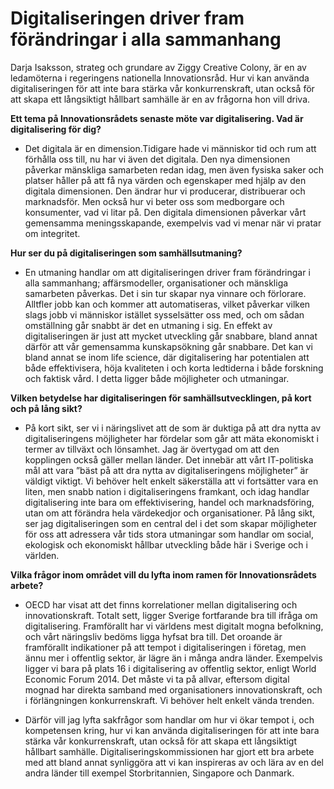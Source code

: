 # Digitaliseringen driver fram förändringar i alla sammanhang

Darja Isaksson, strateg och grundare av Ziggy Creative Colony, är en av ledamöterna i regeringens nationella Innovationsråd. Hur vi kan använda digitaliseringen för att inte bara stärka vår konkurrenskraft, utan också för att skapa ett långsiktigt hållbart samhälle är en av frågorna hon vill driva.

**Ett tema på Innovationsrådets senaste möte var digitalisering. Vad är digitalisering för dig?**
- Det digitala är en dimension.Tidigare hade vi människor tid och rum att förhålla oss till, nu har vi även det digitala. Den nya dimensionen påverkar mänskliga samarbeten redan idag, men även fysiska saker och platser håller på att få nya värden och egenskaper med hjälp av den digitala dimensionen. Den ändrar hur vi producerar, distribuerar och marknadsför. Men också hur vi beter oss som medborgare och konsumenter, vad vi litar på. Den digitala dimensionen påverkar vårt gemensamma meningsskapande, exempelvis vad vi menar när vi pratar om integritet.

**Hur ser du på digitaliseringen som samhällsutmaning?**
- En utmaning handlar om att digitaliseringen driver fram förändringar i alla sammanhang; affärsmodeller, organisationer och mänskliga samarbeten påverkas. Det i sin tur skapar nya vinnare och förlorare. Alltfler jobb kan och kommer att automatiseras, vilket påverkar vilken slags jobb vi människor istället sysselsätter oss med, och om sådan omställning går snabbt är det en utmaning i sig. En effekt av digitaliseringen är just att mycket utveckling går snabbare, bland annat därför att vår gemensamma kunskapsökning går snabbare. Det kan vi bland annat se inom life science, där digitalisering har potentialen att både effektivisera, höja kvaliteten i och korta ledtiderna i både forskning och faktisk vård. I detta ligger både möjligheter och utmaningar.

**Vilken betydelse har digitaliseringen för samhällsutvecklingen, på kort och på lång sikt?**
- På kort sikt, ser vi i näringslivet att de som är duktiga på att dra nytta av digitaliseringens möjligheter har fördelar som går att mäta ekonomiskt i termer av tillväxt och lönsamhet. Jag är övertygad om att den kopplingen också gäller mellan länder. Det innebär att vårt IT-politiska mål att vara ”bäst på att dra nytta av digitaliseringens möjligheter” är väldigt viktigt. Vi behöver helt enkelt säkerställa att vi fortsätter vara en liten, men snabb nation i digitaliseringens framkant, och idag handlar digitalisering inte bara om effektivisering, handel och marknadsföring, utan om att förändra hela värdekedjor och organisationer. På lång sikt, ser jag digitaliseringen som en central del i det som skapar möjligheter för oss att adressera vår tids stora utmaningar som handlar om social, ekologisk och ekonomiskt hållbar utveckling både här i Sverige och i världen.

**Vilka frågor inom området vill du lyfta inom ramen för Innovationsrådets arbete?**
- OECD har visat att det finns korrelationer mellan digitalisering och innovationskraft. Totalt sett, ligger Sverige fortfarande bra till ifråga om digitalisering. Framförallt har vi världens mest digitalt mogna befolkning, och vårt näringsliv bedöms ligga hyfsat bra till. Det oroande är framförallt indikationer på att tempot i digitaliseringen i företag, men ännu mer i offentlig sektor, är lägre än i många andra länder. Exempelvis ligger vi bara på plats 16 i digitalisering av offentlig sektor, enligt World Economic Forum 2014. Det måste vi ta på allvar, eftersom digital mognad har direkta samband med organisationers innovationskraft, och i förlängningen konkurrenskraft. Vi behöver helt enkelt vända trenden.

- Därför vill jag lyfta sakfrågor som handlar om hur vi ökar tempot i, och kompetensen kring, hur vi kan använda digitaliseringen för att inte bara stärka vår konkurrenskraft, utan också för att skapa ett långsiktigt hållbart samhälle. Digitaliseringskommissionen har gjort ett bra arbete med att bland annat synliggöra att vi kan inspireras av och lära av en del andra länder till exempel Storbritannien, Singapore och Danmark.
